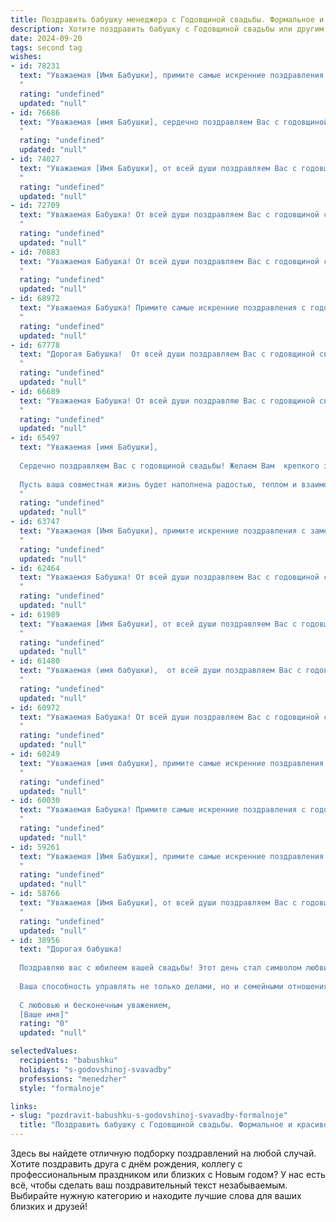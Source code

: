 ```yaml
---
title: Поздравить бабушку менеджера с Годовщиной свадьбы. Формальное и красивое
description: Хотите поздравить бабушку с Годовщиной свадьбы или другим праздником? Наш ИИ создаст незабываемое поздравление, а вы обязательно выделитесь среди других.  
date: 2024-09-20
tags: second tag
wishes:
- id: 78231
  text: "Уважаемая [Имя Бабушки], примите самые искренние поздравления с годовщиной свадьбы! Желаем Вам и Вашему супругу долгих лет совместной жизни, наполненных любовью, счастьем и благополучием. Пусть ваша семейная крепость всегда будет надежной опорой, а каждый прожитый вместе день приносит радость и удовлетворение.
  "
  rating: "undefined"
  updated: "null"
- id: 76686
  text: "Уважаемая [имя Бабушки], сердечно поздравляем Вас с годовщиной свадьбы! Желаем Вам крепкого здоровья, семейного благополучия,  радости и любви в Вашем доме. Пусть каждый день будет наполнен теплом и заботой, а  Ваши годы будут отмечены  счастьем и достатком.  Огромное уважение за Вашу  преданность и  упорный труд.
  "
  rating: "undefined"
  updated: "null"
- id: 74027
  text: "Уважаемая [Имя Бабушки], от всей души поздравляем Вас с годовщиной свадьбы! Пусть годы, прожитые вместе, наполнены любовью, радостью и взаимопониманием. Желаем Вам крепкого здоровья, семейного благополучия и долгих счастливых лет жизни!
  "
  rating: "undefined"
  updated: "null"
- id: 72709
  text: "Уважаемая Бабушка! От всей души поздравляем Вас с годовщиной свадьбы! Желаем Вам крепкого здоровья, семейного благополучия, радости и любви. Пусть каждый день Вашей жизни будет наполнен счастьем и теплом.
  "
  rating: "undefined"
  updated: "null"
- id: 70883
  text: "Уважаемая Бабушка! От всей души поздравляем Вас с годовщиной свадьбы! Желаем долгих лет счастливой совместной жизни, наполненных любовью, уважением и взаимопониманием. Пусть ваш богатый жизненный опыт и профессионализм менеджера всегда помогает Вам в преодолении любых трудностей.
  "
  rating: "undefined"
  updated: "null"
- id: 68972
  text: "Уважаемая Бабушка! Примите самые искренние поздравления с годовщиной свадьбы! Желаю Вам крепкого здоровья, семейного благополучия, радости и много-много лет счастливой жизни! Пусть Ваша любовь и взаимопонимание будут незыблемыми, а каждый день наполнен теплом домашнего очага.
  "
  rating: "undefined"
  updated: "null"
- id: 67778
  text: "Дорогая Бабушка!  От всей души поздравляем Вас с годовщиной свадьбы! Желаем Вам крепкого здоровья, семейного счастья и благополучия! Пусть Ваша любовь и взаимопонимание остаются такими же крепкими, как и много лет назад!
  "
  rating: "undefined"
  updated: "null"
- id: 66689
  text: "Уважаемая Бабушка! От всей души поздравляю Вас с годовщиной свадьбы! Желаю долгих лет совместной жизни, наполненных любовью, счастьем и взаимопониманием. Пусть ваша работа менеджера приносит Вам удовлетворение, а семейный очаг всегда будет уютным и теплым.
  "
  rating: "undefined"
  updated: "null"
- id: 65497
  text: "Уважаемая [имя Бабушки],
  
  Сердечно поздравляем Вас с годовщиной свадьбы! Желаем Вам  крепкого здоровья, неиссякаемой любви и семейного благополучия!
  
  Пусть ваша совместная жизнь будет наполнена радостью, теплом и взаимопониманием!
  "
  rating: "undefined"
  updated: "null"
- id: 63747
  text: "Уважаемая [Имя Бабушки], примите искренние поздравления с замечательной годовщиной свадьбы! Желаем Вам и Вашему мужу крепкого здоровья, долголетия и семейного счастья. Пусть любовь, что связывает Вас, будет вечной и яркой, как в день Вашей свадьбы.
  "
  rating: "undefined"
  updated: "null"
- id: 62464
  text: "Уважаемая Бабушка! От всей души поздравляем Вас с годовщиной свадьбы! Желаем Вам крепкого здоровья, семейного счастья и благополучия на долгие годы. Пусть Ваша любовь и взаимопонимание продолжают цвести и радовать Вас каждый день.
  "
  rating: "undefined"
  updated: "null"
- id: 61989
  text: "Уважаемая [Имя Бабушки], от всей души поздравляем Вас с годовщиной свадьбы! Желаем Вам крепкого здоровья, семейного благополучия, любви и радости. Пусть каждый день Вашей жизни будет наполнен счастьем и гармонией.
  "
  rating: "undefined"
  updated: "null"
- id: 61480
  text: "Уважаемая (имя бабушки),  от всей души поздравляем Вас с годовщиной свадьбы!  Желаем вам долгих и счастливых лет семейной жизни,  крепкого здоровья  и  мира в Вашем доме. Пусть Ваша любовь  будет  неиссякаемой,  а  воспоминания  о  прожитых годах  всегда  согревают  Ваши  сердца.
  "
  rating: "undefined"
  updated: "null"
- id: 60972
  text: "Уважаемая Бабушка! От всей души поздравляем Вас с годовщиной свадьбы! Желаем Вам крепкого здоровья, семейного благополучия и долгих лет жизни, наполненных любовью и счастьем! Пусть Ваша профессиональная деятельность, как менеджера, приносит Вам удовлетворение и успех!
  "
  rating: "undefined"
  updated: "null"
- id: 60249
  text: "Уважаемая [имя бабушки], примите самые искренние поздравления с годовщиной свадьбы! Желаю Вам и Вашему супругу крепкого здоровья, много счастливых лет, наполненных любовью, пониманием и взаимоуважением. Пусть каждый день Вашей жизни будет ярким и радостным!
  "
  rating: "undefined"
  updated: "null"
- id: 60030
  text: "Уважаемая Бабушка! Примите самые искренние поздравления с годовщиной свадьбы! Желаю Вам крепкого здоровья, семейного благополучия, долгих лет жизни, наполненных любовью и счастьем. Пусть ваша жизнь будет яркой и полной радостных моментов!
  "
  rating: "undefined"
  updated: "null"
- id: 59261
  text: "Уважаемая [Имя Бабушки], примите самые искренние поздравления с годовщиной свадьбы! Желаем вам долгих лет счастливой семейной жизни, наполненных любовью, взаимопониманием и заботой. Пусть ваш жизненный путь будет усеян радостными моментами, а каждый день приносит новые приятные эмоции.
  "
  rating: "undefined"
  updated: "null"
- id: 58766
  text: "Уважаемая [Имя Бабушки], от всей души поздравляем Вас с годовщиной свадьбы! Желаем Вам крепкого здоровья,  счастья, любви и благополучия на долгие годы. Пусть в Вашей семье всегда царят мир и взаимопонимание, а каждый день будет наполнен радостью и теплыми воспоминаниями.
  "
  rating: "undefined"
  updated: "null"
- id: 38956
  text: "Дорогая бабушка!
  
  Поздравляю вас с юбилеем вашей свадьбы! Этот день стал символом любви, заботы и взаимопонимания, которые вы пронесли через годы совместной жизни. Ваша стойкость и мудрость вдохновляют всех нас, и мы гордимся тем, что имеем возможность учиться у вас.
  
  Ваша способность управлять не только делами, но и семейными отношениями – это настоящее искусство. Желаю вам счастья, здоровья и долгих лет вместе. Пусть каждый новый день приносит радость и гармонию в ваш дом.
  
  С любовью и бесконечным уважением,
  [Ваше имя]"
  rating: "0"
  updated: "null"

selectedValues:
  recipients: "babushku"
  holidays: "s-godovshinoj-svavadby"
  professions: "menedzher"
  style: "formalnoje"

links:
- slug: "pozdravit-babushku-s-godovshinoj-svavadby-formalnoje"
  title: "Поздравить бабушку с Годовщиной свадьбы. Формальное и красивое"
---
```


Здесь вы найдете отличную подборку поздравлений на любой случай. 
Хотите поздравить друга с днём рождения, коллегу с профессиональным праздником или близких с Новым годом? У нас есть всё, чтобы сделать ваш поздравительный текст незабываемым. Выбирайте нужную категорию и находите лучшие слова для ваших близких и друзей!
